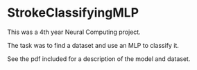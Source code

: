 # StrokeClassifyingMLP


This was a 4th year Neural Computing project.

The task was to find a dataset and use an MLP to classify it.

See the pdf included for a description of the model and dataset.
